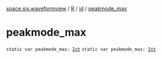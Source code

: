 [space.siy.waveformview](../../index.md) / [R](../index.md) / [id](index.md) / [peakmode_max](./peakmode_max.md)

# peakmode_max

`static var peakmode_max: `[`Int`](https://kotlinlang.org/api/latest/jvm/stdlib/kotlin/-int/index.html)
`static var peakmode_max: `[`Int`](https://kotlinlang.org/api/latest/jvm/stdlib/kotlin/-int/index.html)